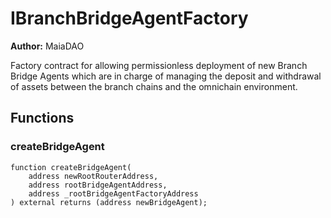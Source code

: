 # IBranchBridgeAgentFactory

**Author:**
MaiaDAO

Factory contract for allowing permissionless deployment of
new Branch Bridge Agents which are in charge of managing the
deposit and withdrawal of assets between the branch chains
and the omnichain environment.


## Functions
### createBridgeAgent


```solidity
function createBridgeAgent(
    address newRootRouterAddress,
    address rootBridgeAgentAddress,
    address _rootBridgeAgentFactoryAddress
) external returns (address newBridgeAgent);
```


